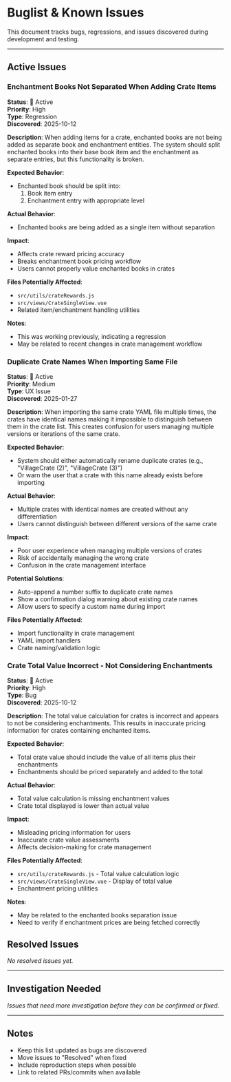 # Buglist & Known Issues

This document tracks bugs, regressions, and issues discovered during development and testing.

---

## Active Issues

### Enchantment Books Not Separated When Adding Crate Items

**Status**: 🔴 Active  
**Priority**: High  
**Type**: Regression  
**Discovered**: 2025-10-12

**Description**:
When adding items for a crate, enchanted books are not being added as separate book and enchantment entities. The system should split enchanted books into their base book item and the enchantment as separate entries, but this functionality is broken.

**Expected Behavior**:

-   Enchanted book should be split into:
    1. Book item entry
    2. Enchantment entry with appropriate level

**Actual Behavior**:

-   Enchanted books are being added as a single item without separation

**Impact**:

-   Affects crate reward pricing accuracy
-   Breaks enchantment book pricing workflow
-   Users cannot properly value enchanted books in crates

**Files Potentially Affected**:

-   `src/utils/crateRewards.js`
-   `src/views/CrateSingleView.vue`
-   Related item/enchantment handling utilities

**Notes**:

-   This was working previously, indicating a regression
-   May be related to recent changes in crate management workflow

### Duplicate Crate Names When Importing Same File

**Status**: 🔴 Active  
**Priority**: Medium  
**Type**: UX Issue  
**Discovered**: 2025-01-27

**Description**:
When importing the same crate YAML file multiple times, the crates have identical names making it impossible to distinguish between them in the crate list. This creates confusion for users managing multiple versions or iterations of the same crate.

**Expected Behavior**:

-   System should either automatically rename duplicate crates (e.g., "VillageCrate (2)", "VillageCrate (3)")
-   Or warn the user that a crate with this name already exists before importing

**Actual Behavior**:

-   Multiple crates with identical names are created without any differentiation
-   Users cannot distinguish between different versions of the same crate

**Impact**:

-   Poor user experience when managing multiple versions of crates
-   Risk of accidentally managing the wrong crate
-   Confusion in the crate management interface

**Potential Solutions**:

-   Auto-append a number suffix to duplicate crate names
-   Show a confirmation dialog warning about existing crate names
-   Allow users to specify a custom name during import

**Files Potentially Affected**:

-   Import functionality in crate management
-   YAML import handlers
-   Crate naming/validation logic

### Crate Total Value Incorrect - Not Considering Enchantments

**Status**: 🔴 Active  
**Priority**: High  
**Type**: Bug  
**Discovered**: 2025-10-12

**Description**:
The total value calculation for crates is incorrect and appears to not be considering enchantments. This results in inaccurate pricing information for crates containing enchanted items.

**Expected Behavior**:

-   Total crate value should include the value of all items plus their enchantments
-   Enchantments should be priced separately and added to the total

**Actual Behavior**:

-   Total value calculation is missing enchantment values
-   Crate total displayed is lower than actual value

**Impact**:

-   Misleading pricing information for users
-   Inaccurate crate value assessments
-   Affects decision-making for crate management

**Files Potentially Affected**:

-   `src/utils/crateRewards.js` - Total value calculation logic
-   `src/views/CrateSingleView.vue` - Display of total value
-   Enchantment pricing utilities

**Notes**:

-   May be related to the enchanted books separation issue
-   Need to verify if enchantment prices are being fetched correctly

## Resolved Issues

_No resolved issues yet._

---

## Investigation Needed

_Issues that need more investigation before they can be confirmed or fixed._

---

## Notes

-   Keep this list updated as bugs are discovered
-   Move issues to "Resolved" when fixed
-   Include reproduction steps when possible
-   Link to related PRs/commits when available
